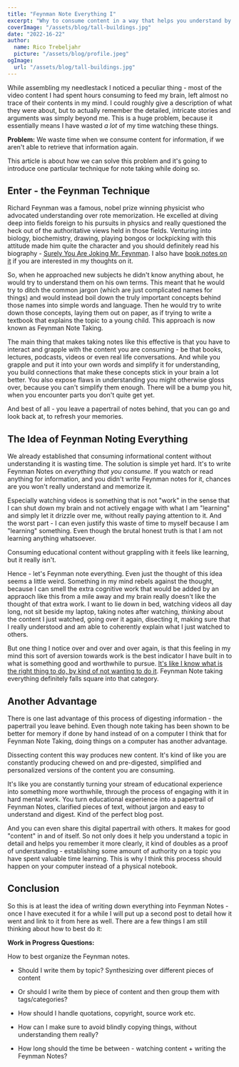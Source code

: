 ```yaml
---
title: "Feynman Note Everything I"
excerpt: "Why to consume content in a way that helps you understand by leaving a papertrail"
coverImage: "/assets/blog/tall-buildings.jpg"
date: "2022-16-22"
author:
  name: Rico Trebeljahr
  picture: "/assets/blog/profile.jpeg"
ogImage:
  url: "/assets/blog/tall-buildings.jpg"
---
```


While assembling my needlestack I noticed a peculiar thing - most of the video content I had spent hours consuming to feed my brain, left almost no trace of their contents in my mind. I could roughly give a description of what they were about, but to actually remember the detailed, intricate stories and arguments was simply beyond me. This is a huge problem, because it essentially means I have wasted *a lot* of my time watching these things. 

**Problem:** 
We waste time when we consume content for information, if we aren't able to retrieve that information again. 

This article is about how we can solve this problem and it's going to introduce one particular technique for note taking while doing so.

## Enter - the Feynman Technique 

Richard Feynman was a famous, nobel prize winning physicist who advocated understanding over rote memorization. He excelled at diving deep into fields foreign to his pursuits in physics and really questioned the heck out of the authoritative views held in those fields. Venturing into biology, biochemistry, drawing, playing bongos or lockpicking with this attitude made him quite the character and you should definitely read his biography - [Surely You Are Joking Mr. Feynman](#TODO). I also have [book notes on it](#TODO) if you are interested in my thoughts on it.

So, when he approached new subjects he didn't know anything about, he would try to understand them on his own terms. This meant that he would try to ditch the common jargon (which are just complicated names for things) and would instead boil down the truly important concepts behind those names into simple words and language. Then he would try to write down those concepts, laying them out on paper, as if trying to write a textbook that explains the topic to a young child. This approach is now known as Feynman Note Taking. 

The main thing that makes taking notes like this effective is that you have to interact and grapple with the content you are consuming - be that books, lectures, podcasts, videos or even real life conversations. And while you grapple and put it into your own words and simplify it for understanding, you build connections that make these concepts stick in your brain a lot better. You also expose flaws in understanding you might otherwise gloss over, because you can't simplify them enough. There will be a bump you hit, when you encounter parts you don't quite get yet. 

And best of all - you leave a papertrail of notes behind, that you can go and look back at, to refresh your memories. 

## The Idea of Feynman Noting Everything

We already established that consuming informational content without understanding it is wasting time. The solution is simple yet hard. It's to write Feynman Notes on *everything that you consume*. If you watch or read anything for information, and you didn't write Feynman notes for it, chances are you won't really understand and memorize it.

Especially watching videos is something that is not "work" in the sense that I can shut down my brain and not actively engage with what I am "learning" and simply let it drizzle over me, without really paying attention to it. And the worst part - I can even justify this waste of time to myself because I am "learning" something. Even though the brutal honest truth is that I am not learning anything whatsoever. 

Consuming educational content without grappling with it feels like learning, but it really isn't.

Hence - let's Feynman note everything. Even just the thought of this idea seems a little weird. Something in my mind rebels against the thought, because I can smell the extra cognitive work that would be added by an appraoch like this from a mile away and my brain really doesn't like the thought of that extra work. I want to lie down in bed, watching videos all day long, not sit beside my laptop, taking notes after watching, *thinking* about the content I just watched, going over it again, disecting it, making sure that I really understood and am able to coherently explain what I just watched to others. 

But one thing I notice over and over and over again, is that this feeling in my mind this sort of aversion towards work is the best indicator I have built in to what is something good and worthwhile to pursue. [It's like I know what is the right thing to do, by kind of not wanting to do it](#TODO). Feynman Note taking everything definitely falls square into that category. 

## Another Advantage

There is one last advantage of this process of digesting information - the papertrail you leave behind. Even though note taking has been shown to be better for memory if done by hand instead of on a computer I think that for Feynman Note Taking, doing things on a computer has another advantage. 

Dissecting content this way produces new content. It's kind of like you are constantly producing chewed on and pre-digested, simplified and personalized versions of the content you are consuming. 

It's like you are constantly turning your stream of educational experience into something more worthwhile, through the process of engaging with it in hard mental work. You turn educational experience into a papertrail of Feynman Notes, clarified pieces of text, without jargon and easy to understand and digest. Kind of the perfect blog post.

And you can even share this digital papertrail with others. It makes for good "content" in and of itself. So not only does it help you understand a topic in detail and helps you remember it more clearly, it kind of doubles as a proof of understanding - establishing some amount of authority on a topic you have spent valuable time learning. This is why I think this process should happen on your computer instead of a physical notebook. 

## Conclusion 

So this is at least the idea of writing down everything into Feynman Notes - once I have executed it for a while I will put up a second post to detail how it went and link to it from here as well. There are a few things I am still thinking about how to best do it: 

**Work in Progress Questions:**

How to best organize the Feynman notes. 
- Should I write them by topic? Synthesizing over different pieces of content 
- Or should I write them by piece of content and then group them with tags/categories?

- How should I handle quotations, copyright, source work etc.
- How can I make sure to avoid blindly copying things, without understanding them really?
- How long should the time be between - watching content + writing the Feynman Notes? 

